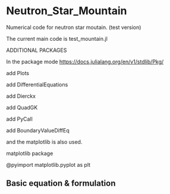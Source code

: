 # Neutron_Star_Mountain
Numerical code for neutron star moutain.
(test version)

The current main code is test_mountain.jl

ADDITIONAL PACKAGES

In the package mode
https://docs.julialang.org/en/v1/stdlib/Pkg/

add Plots

add DifferentialEquations

add Dierckx

add QuadGK

add PyCall

add BoundaryValueDiffEq

and the matplotlib is also used.

 matplotlib package 

@pyimport matplotlib.pyplot as plt


## Basic equation & formulation

